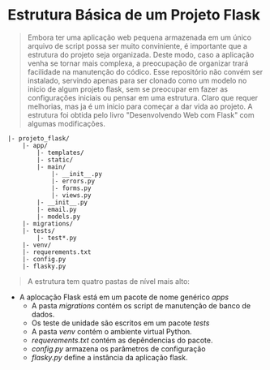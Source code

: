 # Estrutura Básica de um Projeto Flask
> Embora ter uma aplicação web pequena armazenada em um único arquivo de script possa ser muito conviniente, é importante que a estrutura do projeto seja organizada. Deste modo, caso a aplicação venha se tornar mais complexa, a preocupação de organizar trará facilidade na manutenção do códico.
Esse repositório não convém ser instalado, servindo apenas para ser clonado como um modelo no inicio de algum projeto flask, sem se preocupar em fazer as configurações iniciais ou pensar em uma estrutura. Claro que requer melhorias, mas ja é um inicio para começar a dar vida ao projeto. A estrutura foi obtida pelo livro "Desenvolvendo Web com Flask" com algumas modificações.

```
|- projeto_flask/
    |- app/
        |- templates/
        |- static/
        |- main/
            |- __init__.py
            |- errors.py
            |- forms.py
            |- views.py
        |- __init__.py
        |- email.py
        |- models.py
    |- migrations/
    |- tests/
        |- test*.py
    |- venv/
    |- requerements.txt
    |- config.py
    |- flasky.py
```
> A estrutura tem quatro pastas de nível mais alto:
* A aplocação Flask está em um pacote de nome genérico _apps_
    * A pasta _migrations_ contém os script de manutenção de banco de dados.
    * Os teste de unidade são escritos em um pacote _tests_
    * A pasta _venv_ contém o ambiente virtual Python.
    * _requerements.txt_ contém as depêndencias do pacote.
    * _config.py_ armazena os parâmetros de configuração
    * _flasky.py_ define a instância da aplicação flask.
